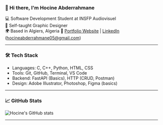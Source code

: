 ### 👋 Hi there, I'm Hocine Abderrahmane

💻 Software Development Student at INSFP Audiovisuel  
🎨 Self-taught Graphic Designer  
🌍 Based in Algiers, Algeria
🔗 [Portfolio Website](https://abderrahmanehocine.github.io/portfolio) | [LinkedIn](https://www.linkedin.com/in/hocine-abderrahmane-b14bb1220/) (hocineabderrahmane05@gmail.com)

---

### 🛠️ Tech Stack

- Languages: C, C++, Python, HTML, CSS
- Tools: Git, GitHub, Terminal, VS Code
- Backend: FastAPI (Basics), HTTP (CRUD, Postman)
- Design: Adobe Illustrator, Photoshop, Figma (basics)

---

### 📈 GitHub Stats

![Hocine's GitHub stats](https://github-readme-stats.vercel.app/api?username=Abderrahmanehocine&show_icons=true&theme=github_dark)

---
